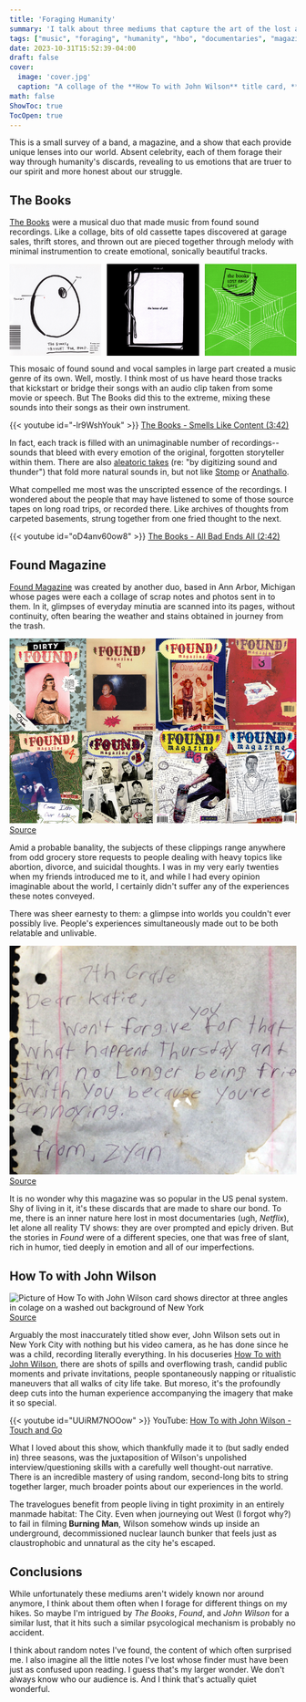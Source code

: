 ```yaml
---
title: 'Foraging Humanity'
summary: 'I talk about three mediums that capture the art of the lost and found'
tags: ["music", "foraging", "humanity", "hbo", "documentaries", "magazine", "lost+found", "culture"] 
date: 2023-10-31T15:52:39-04:00
draft: false
cover:
  image: 'cover.jpg'
  caption: "A collage of the **How To with John Wilson** title card, **FOUND** magazine, and one of **The Books'** albums"
math: false
ShowToc: true
TocOpen: true
---
```


This is a small survey of a band, a magazine, and a show that each provide unique lenses into our world.  Absent celebrity, each of them forage their way through humanity's discards, revealing to us emotions that are truer to our spirit and more honest about our struggle.

## The Books

[The Books](https://en.wikipedia.org/wiki/The_Books) were a musical duo that made music from found sound recordings.  Like a collage, bits of old cassette tapes discovered at garage sales, thrift stores, and thrown out are pieced together through melody with minimal instrumention to create emotional, sonically beautiful tracks.

<style>
  .image-container {
    display: flex;
    justify-content: space-between;
  }

  .image-container img {
    width: 32%; 
  }
</style>

<div class="image-container">
  <img src="thought-for-food.jpg" alt="The Books: Though For Food (2002) cover art is an egg shape labeled 'thought' and a cavity labeled 'food'">
  <img src="lemon-of-pink.jpg" alt="The Books: The Lemon of Pink cover art">
  <img src="lost-and-safe.jpg" alt="The Books: Lost and Safe cover art features an abstract cube at the center of a spider web">
</div>

This mosaic of found sound and vocal samples in large part created a music genre of its own.  Well, mostly.  I think most of us have heard those tracks that kickstart or bridge their songs with an audio clip taken from some movie or speech.  But The Books did this to the extreme, mixing these sounds into their songs as their own instrument.

{{< youtube id="-lr9WshYouk" >}} 
[The Books - Smells Like Content (3:42)](https://www.youtube.com/watch?v=-lr9WshYouk)

In fact, each track is filled with an unimaginable number of recordings--sounds that bleed with every emotion of the original, forgotten storyteller within them.  There are also 
[aleatoric takes](https://en.wikipedia.org/wiki/Aleatoric_music) 
(re: "by digitizing sound and thunder") that fold more natural sounds in, but not like 
[Stomp](https://en.wikipedia.org/wiki/Stomp_(theatrical_show))
or [Anathallo](https://en.wikipedia.org/wiki/Anathallo).

What compelled me most was the unscripted essence of the recordings.  I wondered about the people that may have listened to some of those source tapes on long road trips, or recorded there.  Like archives of thoughts from carpeted basements, strung together from one fried thought to the next.

{{< youtube id="oD4anv60ow8" >}}
[The Books - All Bad Ends All (2:42)](https://www.youtube.com/watch?v=oD4anv60ow8)

## Found Magazine

[Found Magazine](https://en.wikipedia.org/wiki/Found_Magazine) was created by another duo, based in Ann Arbor, Michigan whose pages were each a collage of scrap notes and photos sent in to them.  In it, glimpses of everyday minutia are scanned into its pages, without continuity, often bearing the weather and stains obtained in journey from the trash.

![4x2 grid of Found magazine covers over the years.  They all have a collage-like build quality to them.](FOUND+Magazine+Covers.jpg)
[Source](https://images.squarespace-cdn.com/content/507dba43c4aabcfd2216a447/1377200982709-D8CFHDZBV9GAUZ38NUC9/FOUND+Magazine+Covers.jpg?format=1000w&content-type=image%2Fjpeg)

Amid a probable banality, the subjects of these clippings range anywhere from odd grocery store requests to people dealing with heavy topics like abortion, divorce, and suicidal thoughts.  I was in my very early twenties when my friends introduced me to it, and while I had every opinion imaginable about the world, I certainly didn't suffer any of the experiences these notes conveyed.

There was sheer earnesty to them: a glimpse into worlds you couldn't ever possibly live.
People's experiences simultaneously made out to be both relatable and unlivable.

![FOUND scrap note says: "7th Grade. Dear Katie, I won't forgive you for that what happend Thursday ant I'm no Longer being frie with you because you're annoying. from, Zyan"](ANNOYING-crop.jpg)
[Source](http://foundmagazine.com/find/annoying/)

It is no wonder why this magazine was so popular in the US penal system.  Shy of living in it, it's these discards that are made to share our bond.  To me, there is an inner nature here lost in most documentaries (ugh, *Netflix*), let alone all reality TV shows: they are over prompted and epicly driven.  But the stories in *Found* were of a different species, one that was free of slant, rich in humor, tied deeply in emotion and all of our imperfections.

## How To with John Wilson

![Picture of How To with John Wilson card shows director at three angles in colage on a washed out background of New York](How-To-With-John-Wilson.avif)
[Source](https://static1.colliderimages.com/wordpress/wp-content/uploads/2022/01/How-To-With-John-Wilson.jpg)

Arguably the most inaccurately titled show ever, John Wilson sets out in New York City with nothing but his video camera, as he has done since he was a child, recording literally everything. In his docuseries [How To with John Wilson](https://en.wikipedia.org/wiki/How_To_with_John_Wilson), there are shots of spills and overflowing trash, candid public moments and private invitations, people spontaneously napping or ritualistic maneuvers that all walks of city life take.  But moreso, it's the profoundly deep cuts into the human experience accompanying the imagery that make it so special.

{{< youtube id="UUiRM7NOOow" >}}
YouTube: [How To with John Wilson - Touch and Go](https://www.youtube.com/watch?v=UUiRM7NOOow)

What I loved about this show, which thankfully made it to (but sadly ended in) three seasons, was the juxtaposition of Wilson's unpolished interview/questioning skills with a carefully well thought-out narrative.  There is an incredible mastery of using random, second-long bits to string together larger, much broader points about our experiences in the world.

The travelogues benefit from people living in tight proximity in an entirely manmade habitat: The City.  Even when journeying out West (I forgot why?) to fail in filming **Burning Man**, Wilson somehow winds up inside an underground, decommissioned nuclear launch bunker that feels just as claustrophobic and unnatural as the city he's escaped.

## Conclusions

While unfortunately these mediums aren't widely known nor around anymore, I think about them often when I forage for different things on my hikes. 
So maybe I'm intrigued by *The Books*, *Found*, and *John Wilson* for a similar lust, that it hits such a similar psycological mechanism is probably no accident.

I think about random notes I've found, the content of which often surprised me.
I also imagine all the little notes I've lost whose finder must have been just as confused upon reading.
I guess that's my larger wonder.
We don't always know who our audience is.  And I think that's actually quiet wonderful.

